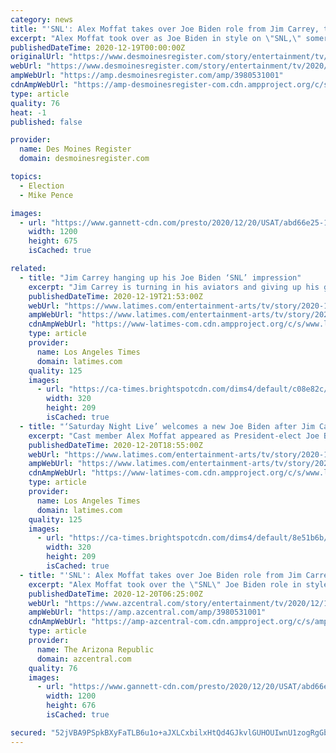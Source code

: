 ```yaml
---
category: news
title: "'SNL': Alex Moffat takes over Joe Biden role from Jim Carrey, tumbles into Mike Pence's vaccination"
excerpt: "Alex Moffat took over as Joe Biden in style on \"SNL,\" somersaulting onto the stage the same day Jim Carrey announced his exit from the role."
publishedDateTime: 2020-12-19T00:00:00Z
originalUrl: "https://www.desmoinesregister.com/story/entertainment/tv/2020/12/19/snl-alex-moffat-joe-biden-mike-pence-kamala-harris/3980531001/"
webUrl: "https://www.desmoinesregister.com/story/entertainment/tv/2020/12/19/snl-alex-moffat-joe-biden-mike-pence-kamala-harris/3980531001/"
ampWebUrl: "https://amp.desmoinesregister.com/amp/3980531001"
cdnAmpWebUrl: "https://amp-desmoinesregister-com.cdn.ampproject.org/c/s/amp.desmoinesregister.com/amp/3980531001"
type: article
quality: 76
heat: -1
published: false

provider:
  name: Des Moines Register
  domain: desmoinesregister.com

topics:
  - Election
  - Mike Pence

images:
  - url: "https://www.gannett-cdn.com/presto/2020/12/20/USAT/abd66e25-1115-427f-9cac-6c494dcc0465-Capture.PNG?auto=webp&crop=1179,663,x0,y1&format=pjpg&width=1200"
    width: 1200
    height: 675
    isCached: true

related:
  - title: "Jim Carrey hanging up his Joe Biden ‘SNL’ impression"
    excerpt: "Jim Carrey is turning in his aviators and giving up his gig of impersonating Joe Biden on \"Saturday Night Live.\""
    publishedDateTime: 2020-12-19T21:53:00Z
    webUrl: "https://www.latimes.com/entertainment-arts/tv/story/2020-12-19/jim-carrey-joe-biden-snl"
    ampWebUrl: "https://www.latimes.com/entertainment-arts/tv/story/2020-12-19/jim-carrey-joe-biden-snl?_amp=true"
    cdnAmpWebUrl: "https://www-latimes-com.cdn.ampproject.org/c/s/www.latimes.com/entertainment-arts/tv/story/2020-12-19/jim-carrey-joe-biden-snl?_amp=true"
    type: article
    provider:
      name: Los Angeles Times
      domain: latimes.com
    quality: 125
    images:
      - url: "https://ca-times.brightspotcdn.com/dims4/default/c08e82c/2147483647/strip/true/crop/2382x1556+192+0/resize/320x209!/quality/90/?url=https%3A%2F%2Fcalifornia-times-brightspot.s3.amazonaws.com%2F60%2Fb2%2Ffa60b0d84452baf1a342ae658b69%2Fglobal-citizen-prize-3.jpg"
        width: 320
        height: 209
        isCached: true
  - title: "‘Saturday Night Live’ welcomes a new Joe Biden after Jim Carrey departs"
    excerpt: "Cast member Alex Moffat appeared as President-elect Joe Biden in a sketch focused on Vice President Mike Pence receiving the COVID-19 vaccine."
    publishedDateTime: 2020-12-20T18:55:00Z
    webUrl: "https://www.latimes.com/entertainment-arts/tv/story/2020-12-20/snl-joe-biden-jim-carrey-alex-moffat"
    ampWebUrl: "https://www.latimes.com/entertainment-arts/tv/story/2020-12-20/snl-joe-biden-jim-carrey-alex-moffat?_amp=true"
    cdnAmpWebUrl: "https://www-latimes-com.cdn.ampproject.org/c/s/www.latimes.com/entertainment-arts/tv/story/2020-12-20/snl-joe-biden-jim-carrey-alex-moffat?_amp=true"
    type: article
    provider:
      name: Los Angeles Times
      domain: latimes.com
    quality: 125
    images:
      - url: "https://ca-times.brightspotcdn.com/dims4/default/8e51b6b/2147483647/strip/true/crop/1000x653+0+7/resize/320x209!/quality/90/?url=https%3A%2F%2Fcalifornia-times-brightspot.s3.amazonaws.com%2Fb1%2Fdb%2Fa6df3e9a4cd2aef53e75ea6dc917%2Fla-photos-handouts-la-et-snl-jim-carrey-nbc-210.JPG"
        width: 320
        height: 209
        isCached: true
  - title: "'SNL': Alex Moffat takes over Joe Biden role from Jim Carrey, tumbles into Mike Pence's vaccination"
    excerpt: "Alex Moffat took over the \"SNL\" Joe Biden role in style, nailing a somersault onto the stage the day Jim Carrey announced he wouldn't play the role."
    publishedDateTime: 2020-12-20T06:25:00Z
    webUrl: "https://www.azcentral.com/story/entertainment/tv/2020/12/19/snl-alex-moffat-joe-biden-mike-pence-kamala-harris/3980531001/"
    ampWebUrl: "https://amp.azcentral.com/amp/3980531001"
    cdnAmpWebUrl: "https://amp-azcentral-com.cdn.ampproject.org/c/s/amp.azcentral.com/amp/3980531001"
    type: article
    provider:
      name: The Arizona Republic
      domain: azcentral.com
    quality: 76
    images:
      - url: "https://www.gannett-cdn.com/presto/2020/12/20/USAT/abd66e25-1115-427f-9cac-6c494dcc0465-Capture.PNG?auto=webp&crop=1179,664,x0,y1&format=pjpg&width=1200"
        width: 1200
        height: 676
        isCached: true

secured: "52jVBA9PSpkBXyFaTLB6u1o+aJXLCxbilxHtQd4GJkvlGUHOUIwnU1zogRgGbErXqQffqdAj1/pGHWb0mzVtNHgGFQUm3FT7UYfKarzopqgsiABAbTMIf8W6DstmWGP8wFVbbPU+mRu3r87gAnylgs/dQ2Q7SUadrH9wHMQ1XN406Z7hl00iCjGhyjcZt90RtgoDP+zeOQR7KNd8Gso4fNZQMipJyrUjgIuiiKwjymtytN/zX2rRIAVtIkOLGaLowb9lUHZJlCF31RsBVOrGY8szD7ji4VP25WffyUjfgJlK8y/2ZO3L14uvu5PXaBKcj6QSSczc0Gwj7t5Uuz3hUIgmGOeLudIpytBtiN8XAZA=;47D/IftKyMzw+uqfofD5+Q=="
---
```


